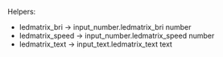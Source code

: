 Helpers: 
- ledmatrix_bri -> input_number.ledmatrix_bri number
- ledmatrix_speed -> input_number.ledmatrix_speed number
- ledmatrix_text -> input_text.ledmatrix_text text
